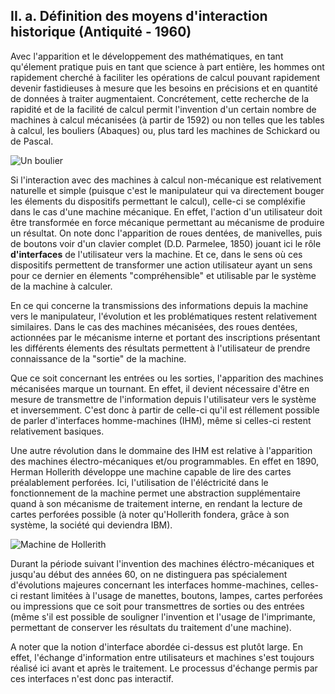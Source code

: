 ## II. a. Définition des moyens d'interaction historique (Antiquité - 1960)

Avec l'apparition et le développement des mathématiques, en tant qu'élement pratique puis en tant que science à part entière, les hommes ont rapidement cherché à faciliter les opérations de calcul pouvant rapidement devenir fastidieuses à mesure que les besoins en précisions et en quantité de données à traiter augmentaient. Concrétement, cette recherche de la rapidité et de la facilité de calcul permit l'invention d'un certain nombre de machines à calcul mécanisées (à partir de 1592) ou non telles que les tables à calcul, les bouliers (Abaques) ou, plus tard les machines de Schickard ou de Pascal. 

![Un boulier](https://upload.wikimedia.org/wikipedia/commons/a/af/Abacus_6.png)

Si l'interaction avec des machines à calcul non-mécanique est relativement naturelle et simple (puisque c'est le manipulateur qui va directement bouger les élements du dispositifs permettant le calcul), celle-ci se compléxifie dans le cas d'une machine mécanique. En effet, l'action d'un utilisateur doit être transformée en force mécanique permettant au mécanisme de produire un résultat. On note donc l'apparition de roues dentées, de manivelles, puis de boutons voir d'un clavier complet (D.D. Parmelee, 1850) jouant ici le rôle **d'interfaces** de l'utilisateur vers la machine. Et ce, dans le sens où ces dispositifs permettent de transformer une action utilisateur ayant un sens pour ce dernier en élements "compréhensible" et utilisable par le système de la machine à calculer. 

En ce qui concerne la transmissions des informations depuis la machine vers le manipulateur, l'évolution et les problématiques restent relativement similaires. Dans le cas des machines mécanisées, des roues dentées, actionnées par le mécanisme interne et portant des inscriptions présentant les différents élements des résultats permettent à l'utilisateur de prendre connaissance de la "sortie" de la machine. 

Que ce soit concernant les entrées ou les sorties, l'apparition des machines mécanisées marque un tournant. En effet, il devient nécessaire d'être en mesure de transmettre de l'information depuis l'utilisateur vers le système et inversemment. C'est donc à partir de celle-ci qu'il est réllement possible de parler d'interfaces homme-machines (IHM), même si celles-ci restent relativement basiques.

Une autre révolution dans le dommaine des IHM est relative à l'apparition des machines électro-mécaniques et/ou programmables. En effet en 1890, Herman Hollerith développe une machine capable de lire des cartes préalablement perforées. Ici, l'utilisation de l'éléctricité dans le fonctionnement de la machine permet une abstraction supplémentaire quand à son mécanisme de traitement interne, en rendant la lecture de cartes perforées possible (à noter qu'Hollerith fondera, grâce à son système, la société  qui deviendra IBM).

![Machine de Hollerith](http://www.physique.usherbrooke.ca/~afaribau/essai/hollerithcomplet.jpg)

Durant la période suivant l'invention des machines éléctro-mécaniques et jusqu'au début des années 60, on ne distinguera pas spécialement d'évolutions majeures concernant les interfaces homme-machines, celles-ci restant limitées à l'usage de manettes, boutons, lampes, cartes perforées ou impressions que ce soit pour transmettres de sorties ou des entrées (même s'il est possible de souligner l'invention et l'usage de l'imprimante, permettant de conserver les résultats du traitement d'une machine).   

A noter que la notion d'interface abordée ci-dessus est plutôt large. En effet, l'échange d'information entre utilisateurs et machines s'est toujours réalisé ici avant et après le traitement. Le processus d'échange permis par ces interfaces n'est donc pas interactif. 
